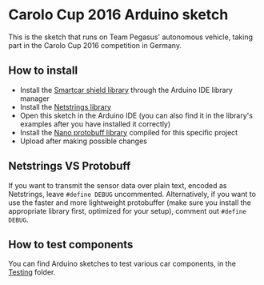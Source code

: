 # Carolo Cup 2016 Arduino sketch
This is the sketch that runs on Team Pegasus' autonomous vehicle, taking part in the Carolo Cup 2016 competition in Germany.

## How to install
- Install the [Smartcar shield library](https://github.com/platisd/smartcar_shield) through the Arduino IDE library manager
- Install the [Netstrings library](https://github.com/platisd/Netstrings)
- Open this sketch in the Arduino IDE (you can also find it in the library's examples after you have installed it correctly)
- Install the [Nano protobuff library](https://github.com/hspilkov/nanopb) compiled for this specific project
- Upload after making possible changes

## Netstrings VS Protobuff
If you want to transmit the sensor data over plain text, encoded as Netstrings, leave `#define DEBUG` uncommented. Alternatively, if you want to use the faster and more lightweight protobuffer (make sure you install the appropriate library first, optimized for your setup), comment out `#define DEBUG`.

## How to test components
You can find Arduino sketches to test various car components, in the [Testing](https://github.com/platisd/CaroloCup2016/tree/master/examples/testing) folder.
